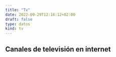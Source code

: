 ```yaml
---
title: "Tv"
date: 2022-09-29T12:16:12+02:00
draft: false
type: datos
kind: tv
---
```


## Canales de televisión en internet

